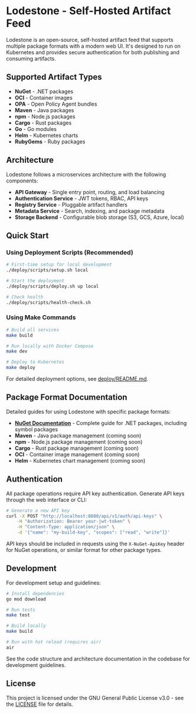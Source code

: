 # Lodestone - Self-Hosted Artifact Feed

Lodestone is an open-source, self-hosted artifact feed that supports multiple package formats with a modern web UI. It's designed to run on Kubernetes and provides secure authentication for both publishing and consuming artifacts.

## Supported Artifact Types

- **NuGet** - .NET packages
- **OCI** - Container images
- **OPA** - Open Policy Agent bundles
- **Maven** - Java packages
- **npm** - Node.js packages
- **Cargo** - Rust packages
- **Go** - Go modules
- **Helm** - Kubernetes charts
- **RubyGems** - Ruby packages

## Architecture

Lodestone follows a microservices architecture with the following components:

- **API Gateway** - Single entry point, routing, and load balancing
- **Authentication Service** - JWT tokens, RBAC, API keys
- **Registry Service** - Pluggable artifact handlers
- **Metadata Service** - Search, indexing, and package metadata
- **Storage Backend** - Configurable blob storage (S3, GCS, Azure, local)

## Quick Start

### Using Deployment Scripts (Recommended)

```bash
# First-time setup for local development
./deploy/scripts/setup.sh local

# Start the deployment
./deploy/scripts/deploy.sh up local

# Check health
./deploy/scripts/health-check.sh
```

### Using Make Commands

```bash
# Build all services
make build

# Run locally with Docker Compose
make dev

# Deploy to Kubernetes
make deploy
```

For detailed deployment options, see [deploy/README.md](deploy/README.md).

## Package Format Documentation

Detailed guides for using Lodestone with specific package formats:

- **[NuGet Documentation](docs/NUGET.md)** - Complete guide for .NET packages, including symbol packages
- **Maven** - Java package management (coming soon)
- **npm** - Node.js package management (coming soon)
- **Cargo** - Rust package management (coming soon)
- **OCI** - Container image management (coming soon)
- **Helm** - Kubernetes chart management (coming soon)

## Authentication

All package operations require API key authentication. Generate API keys through the web interface or CLI:

```bash
# Generate a new API key
curl -X POST "http://localhost:8080/api/v1/auth/api-keys" \
    -H "Authorization: Bearer your-jwt-token" \
    -H "Content-Type: application/json" \
    -d '{"name": "my-build-key", "scopes": ["read", "write"]}'
```

API keys should be included in requests using the `X-NuGet-ApiKey` header for NuGet operations, or similar format for other package types.

## Development

For development setup and guidelines:

```bash
# Install dependencies
go mod download

# Run tests
make test

# Build locally
make build

# Run with hot reload (requires air)
air
```

See the code structure and architecture documentation in the codebase for development guidelines.

## License

This project is licensed under the GNU General Public License v3.0 - see the [LICENSE](LICENSE) file for details.
